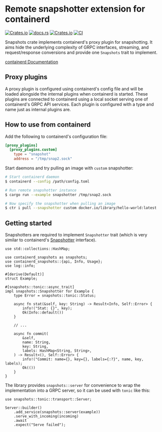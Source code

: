 # Remote snapshotter extension for containerd

[![Crates.io](https://img.shields.io/crates/v/containerd-snapshots)](https://crates.io/crates/containerd-snapshots)
[![docs.rs](https://img.shields.io/docsrs/containerd-snapshots)](https://docs.rs/containerd-snapshots/latest/containerd_snapshots/)
[![Crates.io](https://img.shields.io/crates/l/containerd-shim-logging)](https://github.com/containerd/rust-extensions/blob/main/LICENSE)
[![CI](https://github.com/containerd/rust-extensions/actions/workflows/ci.yml/badge.svg?branch=main)](https://github.com/containerd/rust-extensions/actions/workflows/ci.yml)

Snapshots crate implements containerd's proxy plugin for snapshotting. It aims hide the underlying complexity of GRPC
interfaces, streaming, and request/response conversions and provide one `Snapshots` trait to implement.

[containerd Documentation](https://github.com/containerd/containerd/blob/main/docs/PLUGINS.md#proxy-plugins)

## Proxy plugins

A proxy plugin is configured using containerd's config file and will be loaded alongside the internal plugins when
containerd is started. These plugins are connected to containerd using a local socket serving one of containerd's GRPC
API services. Each plugin is configured with a type and name just as internal plugins are.

## How to use from containerd

Add the following to containerd's configuration file:
```toml
[proxy_plugins]
  [proxy_plugins.custom]
    type = "snapshot"
    address = "/tmp/snap2.sock"
```

Start daemons and try pulling an image with `custom` snapshotter:
```bash
# Start containerd daemon
$ containerd --config /path/config.toml

# Run remote snapshotter instance
$ cargo run --example snapshotter /tmp/snap2.sock

# Now specify the snapshotter when pulling an image
$ ctr i pull --snapshotter custom docker.io/library/hello-world:latest
```

## Getting started

Snapshotters are required to implement `Snapshotter` trait (which is very similar to containerd's
[Snapshotter](https://github.com/containerd/containerd/blob/main/core/snapshots/snapshotter.go) interface).

```rust,ignore
use std::collections::HashMap;

use containerd_snapshots as snapshots;
use containerd_snapshots::{api, Info, Usage};
use log::info;

#[derive(Default)]
struct Example;

#[snapshots::tonic::async_trait]
impl snapshots::Snapshotter for Example {
    type Error = snapshots::tonic::Status;

    async fn stat(&self, key: String) -> Result<Info, Self::Error> {
        info!("Stat: {}", key);
        Ok(Info::default())
    }

    // ...

    async fn commit(
        &self,
        name: String,
        key: String,
        labels: HashMap<String, String>,
    ) -> Result<(), Self::Error> {
        info!("Commit: name={}, key={}, labels={:?}", name, key, labels);
        Ok(())
    }
}
```

The library provides `snapshots::server` for convenience to wrap the implementation into a GRPC server, so it can
be used with `tonic` like this:

```rust,ignore
use snapshots::tonic::transport::Server;

Server::builder()
    .add_service(snapshots::server(example))
    .serve_with_incoming(incoming)
    .await
    .expect("Serve failed");
```
